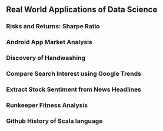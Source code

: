 ## Real World Applications of Data Science

### Risks and Returns: Sharpe Ratio
### Android App Market Analysis
### Discovery of Handwashing
### Compare Search Interest using Google Trends
### Extract Stock Sentiment from News Headlines
### Runkeeper Fitness Analysis
### Github History of Scala language